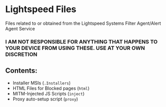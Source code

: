 # Lightspeed Files
 Files related to or obtained from the Lightspeed Systems Filter Agent/Alert Agent Service

 ### I AM NOT RESPONSIBLE FOR ANYTHING THAT HAPPENS TO YOUR DEVICE FROM USING THESE. USE AT YOUR OWN DISCRETION

## Contents:
- Installer MSIs (``.Installers``)
- HTML Files for Blocked pages (``html``)
- MITM-Injected JS Scripts (``inject``)
- Proxy auto-setup script (``proxy``)